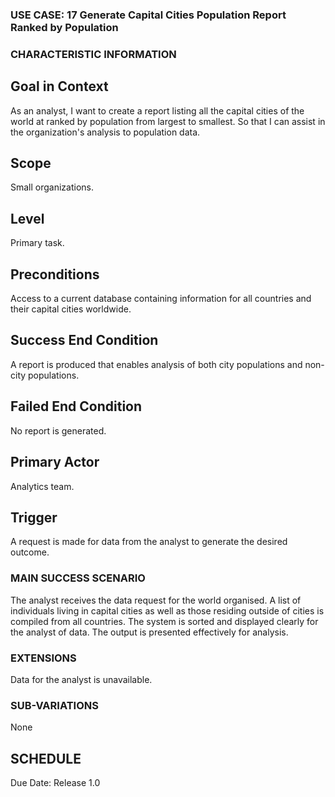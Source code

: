 ### USE CASE: 17 Generate Capital Cities Population Report Ranked by Population

### CHARACTERISTIC INFORMATION
## Goal in Context
As an analyst, I want to create a report listing all the capital cities of the world at ranked by population from largest to smallest.
So that I can assist in the organization's analysis to population data.

## Scope
Small organizations.

## Level
Primary task.

## Preconditions
Access to a current database containing information for all countries and their capital cities worldwide.

## Success End Condition
A report is produced that enables analysis of both city populations and non-city populations.

## Failed End Condition
No report is generated.

## Primary Actor
Analytics team.

## Trigger
A request is made for data from the analyst to generate the desired outcome.

### MAIN SUCCESS SCENARIO
The analyst receives the data request for the world organised.
A list of individuals living in capital cities as well as those residing outside of cities is compiled from all countries.
The system is sorted and displayed clearly for the analyst of data.
The output is presented effectively for analysis.

### EXTENSIONS
Data for the analyst is unavailable.

### SUB-VARIATIONS
None

## SCHEDULE
Due Date: Release 1.0

